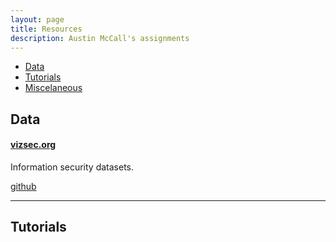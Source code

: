 ```yaml
---
layout: page
title: Resources
description: Austin McCall's assignments
---
```


<div class="navbar">
    <div class="navbar-inner">
        <ul class="nav">
            <li><a href="#Data">Data</a></li>
            <li><a href="#Tutorials">Tutorials</a></li>
            <li><a href="#Miscelaneous">Miscelaneous</a></li>
        </ul>
    </div>
</div>


## <a name="Data"></a>Data
#### <a name="VizSec"></a>[vizsec.org](https://vizsec.org/data/)
Information security datasets.

[github](https://github.com/vizsec/vizsec.github.io)

---


## <a name="Tutorials"></a>Tutorials



